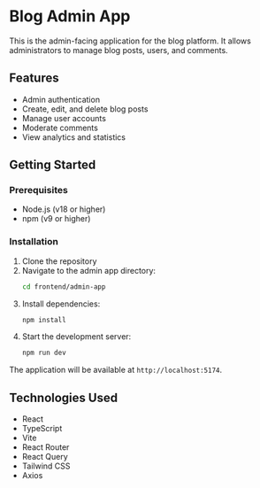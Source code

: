 # Blog Admin App

This is the admin-facing application for the blog platform. It allows administrators to manage blog posts, users, and comments.

## Features

- Admin authentication
- Create, edit, and delete blog posts
- Manage user accounts
- Moderate comments
- View analytics and statistics

## Getting Started

### Prerequisites

- Node.js (v18 or higher)
- npm (v9 or higher)

### Installation

1. Clone the repository
2. Navigate to the admin app directory:
   ```bash
   cd frontend/admin-app
   ```
3. Install dependencies:
   ```bash
   npm install
   ```
4. Start the development server:
   ```bash
   npm run dev
   ```

The application will be available at `http://localhost:5174`.

## Technologies Used

- React
- TypeScript
- Vite
- React Router
- React Query
- Tailwind CSS
- Axios
